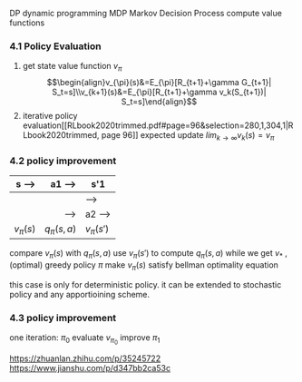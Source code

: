 DP dynamic programming 
MDP Markov Decision Process
compute value functions 
### 4.1 Policy Evaluation
1. get state value function $v_{\pi}$
$$\begin{align}v_{\pi}(s)&=E_{\pi}[R_{t+1}+\gamma G_{t+1}| S_t=s]\\v_{k+1}(s)&=E_{\pi}[R_{t+1}+\gamma v_k(S_{t+1})| S_t=s]\end{align}$$
2. iterative policy evaluation[[RLbook2020trimmed.pdf#page=96&selection=280,1,304,1|RLbook2020trimmed, page 96]]
	expected update
	$lim_{k\to \infty}v_{k}(s)=v_{\pi}$

### 4.2 policy improvement

|s --> | a1  -->  |s'1|
|-----:|-----:|-----|
 | | |--> |  s'2|
 | | -->| a2 -->  |....|
$v_{\pi}(s)$ | $q_{\pi}(s,a)$|$v_{\pi}(s')$
compare $v_{\pi}(s)$ with $q_{\pi}(s,a)$
use $v_{\pi}(s')$ to compute $q_{\pi}(s,a)$
while we get $v_*$ , (optimal) greedy policy $\pi$ make $v_{\pi}(s)$ satisfy bellman optimality equation 

this case is only for deterministic policy. it can be extended to stochastic policy and any apportioining scheme. 

### 4.3 policy improvement
one iteration:
$\pi_0$ evaluate $v_{\pi_0}$ improve $\pi_1$ 


https://zhuanlan.zhihu.com/p/35245722
https://www.jianshu.com/p/d347bb2ca53c
